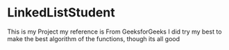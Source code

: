 # LinkedListStudent  


This is my Project my reference is From GeeksforGeeks I did try my best to make the best algorithm of the functions, though its all good 
